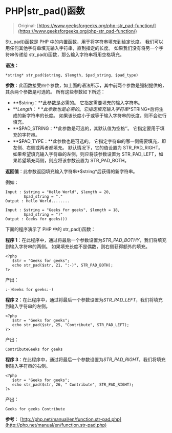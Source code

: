 # PHP|str_pad()函数

> Original: [https://www.geeksforgeeks.org/php-str_pad-function/](https://www.geeksforgeeks.org/php-str_pad-function/)

Str_pad()函数是 PHP 中的内置函数，用于将字符串填充到给定长度。 我们可以用任何其他字符串填充输入字符串，直到指定的长度。 如果我们没有将另一个字符串传递给 str_pad()函数，那么输入字符串将用空格填充。

**语法：**

```
*string* str_pad($string, $length, $pad_string, $pad_type)
```

**参数**：此函数接受四个参数，如上面的语法所示，其中前两个参数是强制提供的，其余两个参数是可选的。 所有这些参数如下所述：

*   **$string：**此参数是必需的。 它指定需要填充的输入字符串。
*   **$Length：**此参数也是必需的。 它指定填充输入字符串*$STRING*后将生成的新字符串的长度。 如果该长度小于或等于输入字符串的长度，则不会进行填充。
*   **$PAD_STRING：**此参数是可选的，其默认值为空格‘’。 它指定要用于填充的字符串。
*   **$PAD_TYPE：**此参数也是可选的。 它指定字符串的哪一侧需要填充，即左侧、右侧或两者都填充。 默认情况下，它的值设置为 STR_PAD_RIGHT。 如果希望填充输入字符串的左侧，则应将该参数设置为 STR_PAD_LEFT，如果希望填充两侧，则应将该参数设置为 STR_PAD_BOTH。

**返回值**：此参数返回填充输入字符串*$string*后获得的新字符串。

例如：

```
Input : $string = "Hello World", $length = 20, 
        $pad_string = "."
Output : Hello World........

Input : $string = "Geeks for geeks", $length = 18,
        $pad_string = ")"
Output : Geeks for geeks)))

```

下面的程序演示了 PHP 中的 str_pad()函数：

**程序 1**：在此程序中，通过将最后一个参数设置为*STR_PAD_BOTHY*，我们将填充到输入字符串的两侧。 如果填充长度不是偶数，则右侧获得额外的填充。

```
<?php
   $str = "Geeks for geeks";
   echo str_pad($str, 21, ":-)", STR_PAD_BOTH); 
?>
```

产出：

```
:-)Geeks for geeks:-)

```

**程序 2**：在此程序中，通过将最后一个参数设置为*STR_PAD_LEFT*，我们将填充到输入字符串的左侧。

```
<?php
   $str = "Geeks for geeks";
   echo str_pad($str, 25, "Contribute", STR_PAD_LEFT); 
?>
```

产出：

```
ContributeGeeks for geeks

```

**程序 3**：在此程序中，通过将最后一个参数设置为*STR_PAD_RIGHT*，我们将填充到输入字符串的右侧。

```
<?php
   $str = "Geeks for geeks";
   echo str_pad($str, 26, " Contribute", STR_PAD_RIGHT); 
?>
```

产出：

```
Geeks for geeks Contribute

```

**参考**：
[http://php.net/manual/en/function.str-pad.php](http://php.net/manual/en/function.str-pad.php)